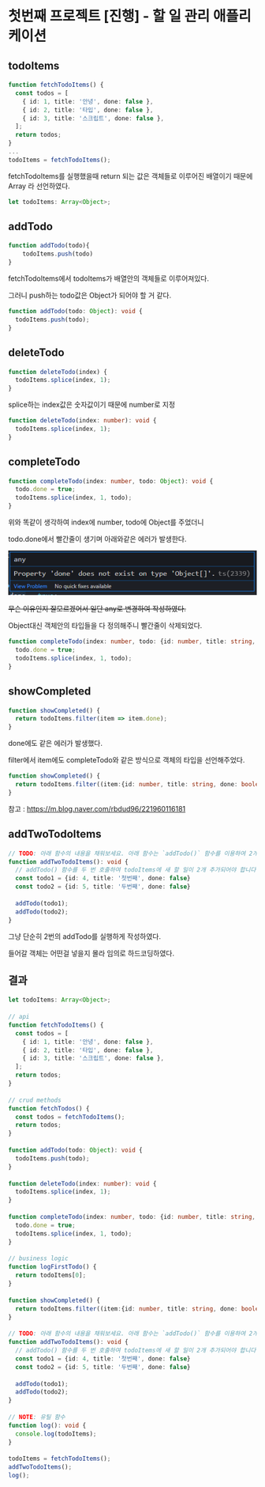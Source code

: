# 첫번째 프로젝트 [진행] - 할 일 관리 애플리케이션

## todoItems

```typescript
function fetchTodoItems() {
  const todos = [
    { id: 1, title: '안녕', done: false },
    { id: 2, title: '타입', done: false },
    { id: 3, title: '스크립트', done: false },
  ];
  return todos;
}
...
todoItems = fetchTodoItems();
```

fetchTodoItems를 실행했을때 return 되는 값은 객체들로 이루어진 배열이기 때문에 Array<Object> 라 선언하였다.



```typescript
let todoItems: Array<Object>;
```



## addTodo

```typescript
function addTodo(todo){
	todoItems.push(todo)
}
```

fetchTodoItems에서 todoItems가 배열안의 객체들로 이루어져있다.

그러니 push하는 todo값은 Object가 되어야 할 거 같다.



```typescript
function addTodo(todo: Object): void {
  todoItems.push(todo);
}
```



## deleteTodo

```typescript
function deleteTodo(index) {
  todoItems.splice(index, 1);
}
```

splice하는 index값은 숫자값이기 때문에 number로 지정



```typescript
function deleteTodo(index: number): void {
  todoItems.splice(index, 1);
}
```



## completeTodo

```typescript
function completeTodo(index: number, todo: Object): void {
  todo.done = true;
  todoItems.splice(index, 1, todo);
}
```

위와 똑같이 생각하여 index에 number, todo에 Object를 주었더니

todo.done에서 빨간줄이 생기며 아래와같은 에러가 발생한다.

![error](./readme_images/04_error.png)

~~무슨 이유인지 잘모르겠어서 일단 any로 변경하여 작성하였다.~~

Object대신 객체안의 타입들을 다 정의해주니 빨간줄이 삭제되었다.

```typescript
function completeTodo(index: number, todo: {id: number, title: string, done: boolean}): void {
  todo.done = true;
  todoItems.splice(index, 1, todo);
}
```



## showCompleted

```typescript
function showCompleted() {
  return todoItems.filter(item => item.done);
}
```

done에도 같은 에러가 발생했다.

filter에서 item에도 completeTodo와 같은 방식으로 객체의 타입을 선언해주었다.

```typescript
function showCompleted() {
  return todoItems.filter((item:{id: number, title: string, done: boolean}) => item.done);
}
```

참고 : https://m.blog.naver.com/rbdud96/221960116181



## addTwoTodoItems

```typescript
// TODO: 아래 함수의 내용을 채워보세요. 아래 함수는 `addTodo()` 함수를 이용하여 2개의 새 할 일을 추가하는 함수입니다.
function addTwoTodoItems(): void {
  // addTodo() 함수를 두 번 호출하여 todoItems에 새 할 일이 2개 추가되어야 합니다.
  const todo1 = {id: 4, title: '첫번째', done: false}
  const todo2 = {id: 5, title: '두번째', done: false}

  addTodo(todo1);
  addTodo(todo2);
}
```

그냥 단순히 2번의 addTodo를 실행하게 작성하였다.

들어갈 객체는 어떤걸 넣을지 몰라 임의로 하드코딩하였다.



## 결과

```typescript
let todoItems: Array<Object>;

// api
function fetchTodoItems() {
  const todos = [
    { id: 1, title: '안녕', done: false },
    { id: 2, title: '타입', done: false },
    { id: 3, title: '스크립트', done: false },
  ];
  return todos;
}

// crud methods
function fetchTodos() {
  const todos = fetchTodoItems();
  return todos;
}

function addTodo(todo: Object): void {
  todoItems.push(todo);
}

function deleteTodo(index: number): void {
  todoItems.splice(index, 1);
}

function completeTodo(index: number, todo: {id: number, title: string, done: boolean}): void {
  todo.done = true;
  todoItems.splice(index, 1, todo);
}

// business logic
function logFirstTodo() {
  return todoItems[0];
}

function showCompleted() {
  return todoItems.filter((item:{id: number, title: string, done: boolean}) => item.done);
}

// TODO: 아래 함수의 내용을 채워보세요. 아래 함수는 `addTodo()` 함수를 이용하여 2개의 새 할 일을 추가하는 함수입니다.
function addTwoTodoItems(): void {
  // addTodo() 함수를 두 번 호출하여 todoItems에 새 할 일이 2개 추가되어야 합니다.
  const todo1 = {id: 4, title: '첫번째', done: false}
  const todo2 = {id: 5, title: '두번째', done: false}

  addTodo(todo1);
  addTodo(todo2);
}

// NOTE: 유틸 함수
function log(): void {
  console.log(todoItems);
}

todoItems = fetchTodoItems();
addTwoTodoItems();
log();
```

